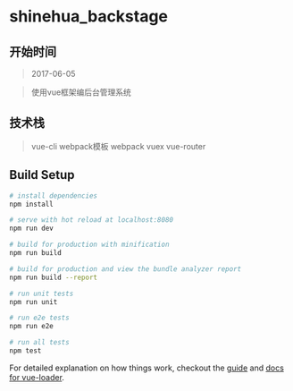 # shinehua_backstage

## 开始时间
> 2017-06-05

> 使用vue框架编后台管理系统


## 技术栈
> vue-cli    webpack模板
> webpack
> vuex
> vue-router


## Build Setup

``` bash
# install dependencies
npm install

# serve with hot reload at localhost:8080
npm run dev

# build for production with minification
npm run build

# build for production and view the bundle analyzer report
npm run build --report

# run unit tests
npm run unit

# run e2e tests
npm run e2e

# run all tests
npm test
```

For detailed explanation on how things work, checkout the [guide](http://vuejs-templates.github.io/webpack/) and [docs for vue-loader](http://vuejs.github.io/vue-loader).
